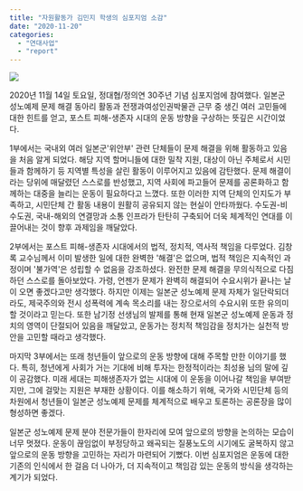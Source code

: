 ```yaml
---
title: "자원활동가 김민지 학생의 심포지엄 소감"
date: "2020-11-20"
categories: 
  - "연대사업"
  - "report"
---
```


![](https://r2.womenandwar.net/2020/11/20201114_30주년_사진_033-2.jpg)

2020년 11월 14일 토요일, 정대협/정의연 30주년 기념 심포지엄에 참여했다. 일본군 성노예제 문제 해결 동아리 활동과 전쟁과여성인권박물관 근무 중 생긴 여러 고민들에 대한 힌트를 얻고, 포스트 피해-생존자 시대의 운동 방향을 구상하는 뜻깊은 시간이었다.

1부에서는 국내외 여러 일본군'위안부' 관련 단체들이 문제 해결을 위해 활동하고 있음을 처음 알게 되었다. 해당 지역 할머니들에 대한 밀착 지원, 대상이 아닌 주체로서 시민들과 함께하기 등 지역별 특성을 살린 활동이 이루어지고 있음에 감탄했다. 문제 해결이라는 당위에 매달렸던 스스로를 반성했고, 지역 사회에 파고들어 문제를 공론화하고 함께하는 대중을 늘리는 운동이 필요하다고 느꼈다. 또한 이러한 지역 단체의 인지도가 부족하고, 시민단체 간 활동 내용이 원활히 공유되지 않는 현실이 안타까웠다. 수도권-비수도권, 국내-해외의 연결망과 소통 인프라가 탄탄히 구축되어 더욱 체계적인 연대를 이끌어내는 것이 향후 과제임을 깨달았다.

2부에서는 포스트 피해-생존자 시대에서의 법적, 정치적, 역사적 책임을 다루었다. 김창록 교수님께서 이미 발생한 일에 대한 완벽한 '해결'은 없으며, 법적 책임은 지속적인 과정이며 '불가역'은 성립할 수 없음을 강조하셨다. 완전한 문제 해결을 무의식적으로 다짐하던 스스로를 돌아보았다. 가령, 언젠가 문제가 완벽히 해결되어 수요시위가 끝나는 날이 오면 좋겠다고만 생각했다. 하지만 이제는 일본군 성노예제 문제 자체가 일단락되더라도, 제국주의와 전시 성폭력에 계속 목소리를 내는 장으로서의 수요시위 또한 유의미할 것이라고 믿는다. 또한 남기정 선생님의 발제를 통해 현재 일본군 성노예제 운동과 정치의 영역이 단절되어 있음을 깨달았고, 운동가는 정치적 책임감을 정치가는 실천적 방안을 고민할 때라고 생각했다.

마지막 3부에서는 또래 청년들이 앞으로의 운동 방향에 대해 주목할 만한 이야기를 했다. 특히, 청년에게 사회가 거는 기대에 비해 투자는 한정적이라는 최성용 님의 말에 깊이 공감했다. 미래 세대는 피해생존자가 없는 시대에 이 운동을 이어나갈 책임을 부여받지만, 그에 걸맞는 지원은 부재한 상황이다. 이를 해소하기 위해, 국가와 시민단체 등의 차원에서 청년들이 일본군 성노예제 문제를 체계적으로 배우고 토론하는 공론장을 많이 형성하면 좋겠다.

일본군 성노예제 문제 분야 전문가들이 한자리에 모여 앞으로의 방향을 논의하는 모습이 너무 멋졌다. 운동이 끊임없이 부정당하고 왜곡되는 질풍노도의 시기에도 굴복하지 않고 앞으로의 운동 방향을 고민하는 자리가 마련되어 기뻤다. 이번 심포지엄은 운동에 대한 기존의 인식에서 한 걸음 더 나아가, 더 지속적이고 책임감 있는 운동의 방식을 생각하는 계기가 되었다.
